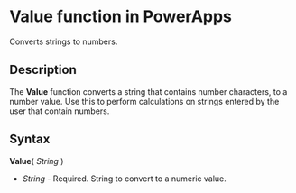 <properties
	pageTitle="PowerApps: Value function"
	description="Reference information for the Value function in PowerApps, including syntax and examples"
	services=""
	suite="powerapps"
	documentationCenter="na"
	authors="gregli-msft"
	manager="dwrede"
	editor=""
	tags=""/>

<tags
   ms.service="powerapps"
   ms.devlang="na"
   ms.topic="article"
   ms.tgt_pltfrm="na"
   ms.workload="na"
   ms.date="11/07/2015"
   ms.author="gregli"/>

# Value function in PowerApps #

Converts strings to numbers.

## Description ##

The **Value** function converts a string that contains number characters, to a number value.  Use this to perform calculations on strings entered by the user that contain numbers.

## Syntax ##

**Value**( *String* )

- *String* - Required. String to convert to a numeric value.


